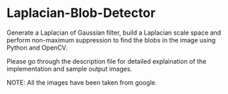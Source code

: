 # Laplacian-Blob-Detector
Generate a Laplacian of Gaussian filter, build a Laplacian scale space and perform non-maximum suppression to find the blobs in the image using Python and OpenCV.


Please go through the description file for detailed explaination of the implementation and sample output images. 


NOTE: All the images have been taken from google. 
